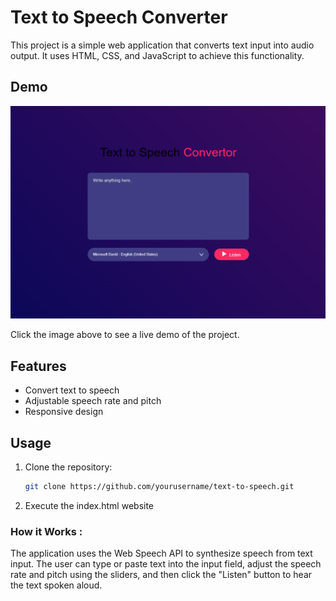 # Text to Speech Converter

This project is a simple web application that converts text input into audio output. It uses HTML, CSS, and JavaScript to achieve this functionality.

## Demo

[![Demo](screenshot/img.png)](https://itswasabi101.github.io/TextToSpeech/)

Click the image above to see a live demo of the project.

## Features

- Convert text to speech
- Adjustable speech rate and pitch
- Responsive design

## Usage

1. Clone the repository:
   ```bash
   git clone https://github.com/yourusername/text-to-speech.git
2. Execute the index.html website 

### How it Works :

The application uses the Web Speech API to synthesize speech from text input. The user can type or paste text into the input field, adjust the speech rate and pitch using the sliders, and then click the "Listen" button to hear the text spoken aloud.



